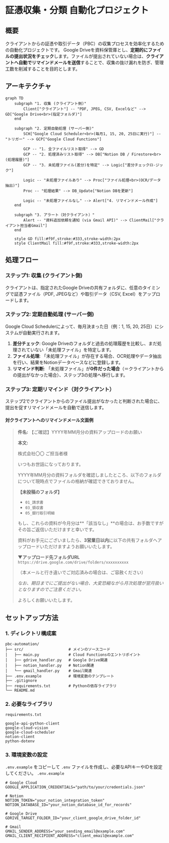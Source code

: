 # 証憑収集・分類 自動化プロジェクト

## 概要

クライアントからの証憑や取引データ（PBC）の収集プロセスを効率化するための自動化プロジェクトです。
Google Driveを資料保管庫とし、**定期的にファイルの提出状況をチェック**します。ファイルが提出されていない場合は、**クライアントへ自動でリマインドメールを送信**することで、収集の抜け漏れを防ぎ、管理工数を削減することを目的とします。

## アーキテクチャ

```mermaid
graph TD
    subgraph "1. 収集 (クライアント側)"
        Client["クライアント"] -- "PDF, JPEG, CSV, Excelなど" --> GD["Google Drive<br>(指定フォルダ)"]
    end

    subgraph "2. 定期自動処理 (サーバー側)"
        SCH["Google Cloud Scheduler<br>(毎月1, 15, 20, 25日に実行)"] -- "トリガー" --> GCP["Google Cloud Functions"]
        
        GCP -- "1. 全ファイルリスト取得" --> GD
        GCP -- "2. 処理済みリスト取得" --> DB["Notion DB / Firestore<br>(処理履歴)"]
        GCP -- "3. 未処理ファイル(差分)を特定" --> Logic["差分チェックロ-ジック"]
        
        Logic -- "未処理ファイルあり" --> Proc["ファイル処理<br>(OCR/データ抽出)"]
        Proc -- "処理結果" --> DB_Update["Notion DBを更新"]

        Logic -- "未処理ファイルなし" --> Alert["4. リマインドメール作成"]
    end

    subgraph "3. アラート（対クライアント）"
        Alert -- "資料追加依頼を通知 (via Gmail API)" --> ClientMail["クライアント担当者Gmail"]
    end

    style GD fill:#f9f,stroke:#333,stroke-width:2px
    style ClientMail fill:#f9f,stroke:#333,stroke-width:2px
```

## 処理フロー

### ステップ1: 収集 (クライアント側)
クライアントは、指定されたGoogle Driveの共有フォルダに、任意のタイミングで証憑ファイル（PDF, JPEGなど）や取引データ（CSV, Excel）をアップロードします。

### ステップ2: 定期自動処理 (サーバー側)
Google Cloud Schedulerによって、毎月決まった日（例：1, 15, 20, 25日）にシステムが自動実行されます。

1.  **差分チェック**: Google Driveのフォルダと過去の処理履歴を比較し、まだ処理されていない「未処理ファイル」を特定します。
2.  **ファイル処理**: 「未処理ファイル」が存在する場合、OCR処理やデータ抽出を行い、結果をNotionデータベースなどに登録します。
3.  **リマインド判断**: 「未処理ファイル」が**0件だった場合**（＝クライアントからの提出がなかった場合）、ステップ3の処理へ移行します。

### ステップ3: 定期リマインド（対クライアント）
ステップ2でクライアントからのファイル提出がなかったと判断された場合に、提出を促すリマインドメールを自動で送信します。

#### 対クライアントへのリマインドメール文面例
> **件名:** 【ご確認】YYYY年MM月分の資料アップロードのお願い
>
> **本文:**
>
> 株式会社〇〇 ご担当者様
>
> いつもお世話になっております。
>
> YYYY年MM月分の資料フォルダを確認しましたところ、以下のフォルダについて現時点でファイルの格納が確認できておりません。
>
> **【未投稿のフォルダ】**
> * `01_請求書`
> * `03_領収書`
> * `05_銀行取引明細`
>
> もし、これらの資料が今月分は**「該当なし」**の場合は、お手数ですがその旨ご返信いただけますと幸いです。
>
> 資料がお手元にございましたら、**3営業日以内**に以下の共有フォルダへアップロードいただけますようお願いいたします。
>
> **▼アップロード先フォルダURL**
> `https://drive.google.com/drive/folders/xxxxxxxxxx`
>
>
> （本メールと行き違いでご対応済みの場合は、ご容赦ください）
>
> *なお、期日までにご提出がない場合、大変恐縮ながら月次処理が翌月扱いとなりますのでご注意ください。*
>
> よろしくお願いいたします。

## セットアップ方法

### 1. ディレクトリ構成案
```
pbc-automation/
├── src/                    # メインのソースコード
│   ├── main.py             # Cloud Functionsのエントリポイント
│   ├── gdrive_handler.py   # Google Drive関連
│   ├── notion_handler.py   # Notion関連
│   └── gmail_handler.py    # Gmail関連
├── .env.example            # 環境変数のテンプレート
├── .gitignore
├── requirements.txt        # Pythonの依存ライブラリ
└── README.md
```

### 2. 必要なライブラリ
`requirements.txt`
```
google-api-python-client
google-cloud-vision
google-cloud-scheduler
notion-client
python-dotenv
```

### 3. 環境変数の設定
`.env.example` をコピーして `.env` ファイルを作成し、必要なAPIキーやIDを設定してください。
`.env.example`
```
# Google Cloud
GOOGLE_APPLICATION_CREDENTIALS="path/to/your/credentials.json"

# Notion
NOTION_TOKEN="your_notion_integration_token"
NOTION_DATABASE_ID="your_notion_database_id_for_records"

# Google Drive
GDRIVE_TARGET_FOLDER_ID="your_client_google_drive_folder_id"

# Gmail
GMAIL_SENDER_ADDRESS="your_sending_email@example.com"
GMAIL_CLIENT_RECIPIENT_ADDRESS="client_email@example.com"
```
